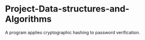 # Project-Data-structures-and-Algorithms
A program applies cryptographic hashing to password verification. 
